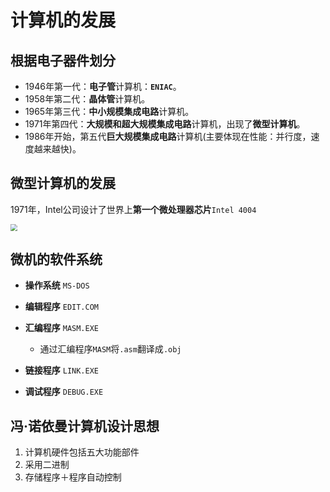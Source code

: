 # 计算机的发展

## 根据电子器件划分

- 1946年第一代：**电子管**计算机：**`ENIAC`**。
- 1958年第二代：**晶体管**计算机。
- 1965年第三代：**中小规模集成电路**计算机。
- 1971年第四代：**大规模和超大规模集成电路**计算机，出现了**微型计算机**。
- 1986年开始，第五代**巨大规模集成电路**计算机(主要体现在性能：并行度，速度越来越快)。

## 微型计算机的发展

1971年，Intel公司设计了世界上**第一个微处理器芯片**`Intel 4004`

 <img src="https://cdn.jsdelivr.net/gh/letengzz/Two-C/img/PM/First/%E5%BE%AE%E5%9E%8B%E8%AE%A1%E7%AE%97%E6%9C%BA%E7%9A%84%E5%8F%91%E5%B1%95.png" style="zoom:67%;" >

## 微机的软件系统

- **操作系统**	`MS-DOS`
- **编辑程序**	`EDIT.COM`
- **汇编程序**	`MASM.EXE`
  - 通过汇编程序`MASM`将`.asm`翻译成`.obj`

- **链接程序**	`LINK.EXE`
- **调试程序**	`DEBUG.EXE`

## 冯·诺依曼计算机设计思想

1. 计算机硬件包括五大功能部件
2. 采用二进制
3. 存储程序＋程序自动控制